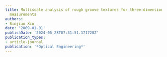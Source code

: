 ```yaml
---
title: Multiscale analysis of rough groove textures for three-dimensional optical
  measurements
authors:
- Binjian Xin
date: '2009-01-01'
publishDate: '2024-05-28T07:31:51.171728Z'
publication_types:
- article-journal
publication: '*Optical Engineering*'
---
```

